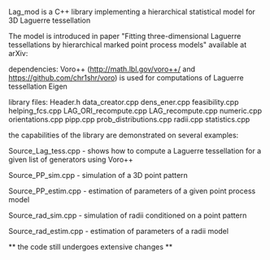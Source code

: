 Lag_mod is a C++ library implementing a hierarchical statistical model for 3D Laguerre tessellation

The model is introduced in paper "Fitting three-dimensional Laguerre tessellations by hierarchical marked point process models"
available at arXiv:

dependencies: 
  Voro++ (http://math.lbl.gov/voro++/ and https://github.com/chr1shr/voro) is used for computations of Laguerre tessellation
  Eigen
  
library files: Header.h data_creator.cpp dens_ener.cpp feasibility.cpp helping_fcs.cpp LAG_ORI_recompute.cpp LAG_recompute.cpp numeric.cpp orientations.cpp pipp.cpp prob_distributions.cpp radii.cpp statistics.cpp 

the capabilities of the library are demonstrated on several examples:

Source_Lag_tess.cpp - shows how to compute a Laguerre tessellation for a given list of generators using Voro++ 

Source_PP_sim.cpp - simulation of a 3D point pattern

Source_PP_estim.cpp - estimation of parameters of a given point process model

Source_rad_sim.cpp - simulation of radii conditioned on a point pattern

Source_rad_estim.cpp - estimation of parameters of a radii model






** the code still undergoes extensive changes **
